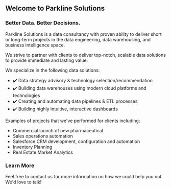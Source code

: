 ## Welcome to Parkline Solutions
### Better Data. Better Decisions.

Parkline Solutions is a data consultancy with proven ability to deliver short or long-term projects in the data engineering, data warehousing, and business intelligence space.

We strive to partner with clients to deliver top-notch, scalable data solutions to provide immediate and lasting value.

We specialize in the following data solutions:
- ✔️ Data strategy advisory & technology selection/recommendation
- ✔️ Building data warehouses using modern cloud platforms and technologies
- ✔️ Creating and automating data pipelines & ETL processes
- ✔️ Building highly intuitive, interactive dashboards

Examples of projects that we've performed for clients including:
 - Commercial launch of new pharmaceutical
 - Sales operations automation
 - Salesforce CRM development, configuration and automation
 - Inventory Planning
 - Real Estate Market Analytics


### Learn More

Feel free to contact us for more information on how we could help you out. We'd love to talk!
